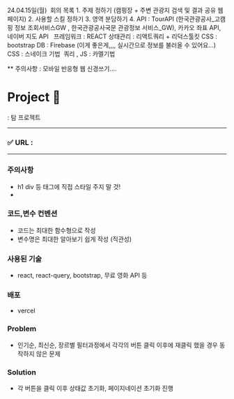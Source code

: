 
24.04.15일(월)  회의 목록 1. 주제 정하기 (캠핑장 + 주변 관광지 검색 및 결과 공유 웹페이지) 2. 사용할 스킬 정하기 3. 영역 분담하기 4. API : TourAPI (한국관광공사_고캠핑 정보 조회서비스GW , 한국관광공사국문 관광정보 서비스_GW), 카카오 좌표 API, 네이버 지도 API   프레임워크 : REACT 상태관리 : 리액트쿼리 + 리덕스툴킷 CSS : bootstrap
DB : Firebase (이게 좋은게,,,, 실시간으로 정보를 불러올 수 있어요...)  CSS : 스네이크 기법  쿼리 , JS : 카멜기법

** 주의사항 : 모바일 반응형 웹 신경쓰기....


# Project 
: 탐 프로젝트

---

### ✅ URL : 

---

### 주의사항

- h1 div 등 태그에 직접 스타일 주지 말 것!
- 


### 코드,변수 컨벤션

- 코드는 최대한 함수형으로 작성
- 변수명은 최대한 알아보기 쉽게 작성 (직관성)


### 사용된 기술
- react, react-query, bootstrap, 무료 영화 API 등

### 배포
- vercel

### Problem
- 인기순, 최신순, 장르별 필터과정에서 각각의 버튼 클릭 이후에 재클릭 했을 경우 동작하지 않은 문제

### Solution
- 각 버튼을 클릭 이후 상태값 초기화, 페이지네이션 초기화 진행
